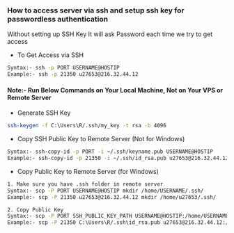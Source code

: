 ### How to access server via ssh and setup ssh key for passwordless authentication
Without setting up SSH Key It will ask Password each time we try to get access



- To Get Access via SSH
```sh
Syntax:- ssh -p PORT USERNAME@HOSTIP
Example:- ssh -p 21350 u27653@216.32.44.12
```

#### Note:- Run Below Commands on Your Local Machine, Not on Your VPS or Remote Server
- Generate SSH Key
```sh
ssh-keygen -f C:\Users\R/.ssh/my_key -t rsa -b 4096
```
- Copy SSH Public Key to Remote Server (Not for Windows)
```sh
Syntax:- ssh-copy-id -p PORT -i ~/.ssh/keyname.pub USERNAME@HOSTIP
Example:- ssh-copy-id -p 21350 -i ~/.ssh/id_rsa.pub u27653@216.32.44.12
```

- Copy Public Key to Remote Server (for Windows)
```sh
1. Make sure you have .ssh folder in remote server
Syntax:- scp -P PORT USERNAME@HOSTIP mkdir /home/USERNAME/.ssh/
Example:- scp -P 21350 u27653@216.32.44.12 mkdir /home/u27653/.ssh/

2. Copy Public Key
Syntax:- scp -P PORT SSH_PUBLIC_KEY_PATH USERNAME@HOSTIP:/home/USERNAME/.ssh/authorized_keys
Example:- scp -P 21350 C:\Users\R/.ssh\id_rsa.pub u27653@216.32.44.12:/home/u27653/.ssh/authorized_keys
```
